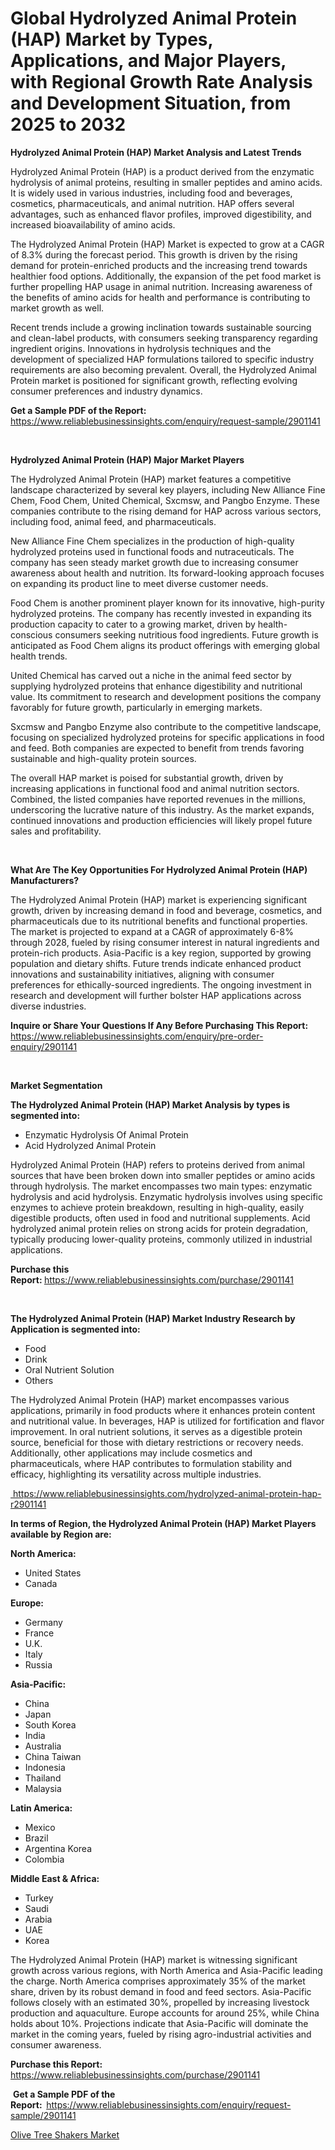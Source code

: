 <p><h1>Global Hydrolyzed Animal Protein (HAP) Market by Types, Applications, and Major Players, with Regional Growth Rate Analysis and Development Situation, from 2025 to 2032</h1></p><p><strong>Hydrolyzed Animal Protein (HAP) Market Analysis and Latest Trends</strong></p>
<p><p>Hydrolyzed Animal Protein (HAP) is a product derived from the enzymatic hydrolysis of animal proteins, resulting in smaller peptides and amino acids. It is widely used in various industries, including food and beverages, cosmetics, pharmaceuticals, and animal nutrition. HAP offers several advantages, such as enhanced flavor profiles, improved digestibility, and increased bioavailability of amino acids.</p><p>The Hydrolyzed Animal Protein (HAP) Market is expected to grow at a CAGR of 8.3% during the forecast period. This growth is driven by the rising demand for protein-enriched products and the increasing trend towards healthier food options. Additionally, the expansion of the pet food market is further propelling HAP usage in animal nutrition. Increasing awareness of the benefits of amino acids for health and performance is contributing to market growth as well.</p><p>Recent trends include a growing inclination towards sustainable sourcing and clean-label products, with consumers seeking transparency regarding ingredient origins. Innovations in hydrolysis techniques and the development of specialized HAP formulations tailored to specific industry requirements are also becoming prevalent. Overall, the Hydrolyzed Animal Protein market is positioned for significant growth, reflecting evolving consumer preferences and industry dynamics.</p></p>
<p><strong>Get a Sample PDF of the Report:&nbsp;</strong> <a href="https://www.reliablebusinessinsights.com/enquiry/request-sample/2901141?utm_campaign=3086&utm_medium=2&utm_source=Github&utm_content=ia&utm_term=16032025&utm_id=hydrolyzed-animal-protein-hap">https://www.reliablebusinessinsights.com/enquiry/request-sample/2901141</a></p>
<p>&nbsp;</p>
<p><strong>Hydrolyzed Animal Protein (HAP) Major Market Players</strong></p>
<p><p>The Hydrolyzed Animal Protein (HAP) market features a competitive landscape characterized by several key players, including New Alliance Fine Chem, Food Chem, United Chemical, Sxcmsw, and Pangbo Enzyme. These companies contribute to the rising demand for HAP across various sectors, including food, animal feed, and pharmaceuticals.</p><p>New Alliance Fine Chem specializes in the production of high-quality hydrolyzed proteins used in functional foods and nutraceuticals. The company has seen steady market growth due to increasing consumer awareness about health and nutrition. Its forward-looking approach focuses on expanding its product line to meet diverse customer needs.</p><p>Food Chem is another prominent player known for its innovative, high-purity hydrolyzed proteins. The company has recently invested in expanding its production capacity to cater to a growing market, driven by health-conscious consumers seeking nutritious food ingredients. Future growth is anticipated as Food Chem aligns its product offerings with emerging global health trends.</p><p>United Chemical has carved out a niche in the animal feed sector by supplying hydrolyzed proteins that enhance digestibility and nutritional value. Its commitment to research and development positions the company favorably for future growth, particularly in emerging markets. </p><p>Sxcmsw and Pangbo Enzyme also contribute to the competitive landscape, focusing on specialized hydrolyzed proteins for specific applications in food and feed. Both companies are expected to benefit from trends favoring sustainable and high-quality protein sources.</p><p>The overall HAP market is poised for substantial growth, driven by increasing applications in functional food and animal nutrition sectors. Combined, the listed companies have reported revenues in the millions, underscoring the lucrative nature of this industry. As the market expands, continued innovations and production efficiencies will likely propel future sales and profitability.</p></p>
<p>&nbsp;</p>
<p><strong>What Are The Key Opportunities For Hydrolyzed Animal Protein (HAP) Manufacturers?</strong></p>
<p><p>The Hydrolyzed Animal Protein (HAP) market is experiencing significant growth, driven by increasing demand in food and beverage, cosmetics, and pharmaceuticals due to its nutritional benefits and functional properties. The market is projected to expand at a CAGR of approximately 6-8% through 2028, fueled by rising consumer interest in natural ingredients and protein-rich products. Asia-Pacific is a key region, supported by growing population and dietary shifts. Future trends indicate enhanced product innovations and sustainability initiatives, aligning with consumer preferences for ethically-sourced ingredients. The ongoing investment in research and development will further bolster HAP applications across diverse industries.</p></p>
<p><strong>Inquire or Share Your Questions If Any Before Purchasing This Report:</strong> <a href="https://www.reliablebusinessinsights.com/enquiry/pre-order-enquiry/2901141?utm_campaign=3086&utm_medium=2&utm_source=Github&utm_content=ia&utm_term=16032025&utm_id=hydrolyzed-animal-protein-hap">https://www.reliablebusinessinsights.com/enquiry/pre-order-enquiry/2901141</a></p>
<p>&nbsp;</p>
<p><strong>Market Segmentation</strong></p>
<p><strong>The Hydrolyzed Animal Protein (HAP) Market Analysis by types is segmented into:</strong></p>
<p><ul><li>Enzymatic Hydrolysis Of Animal Protein</li><li>Acid Hydrolyzed Animal Protein</li></ul></p>
<p><p>Hydrolyzed Animal Protein (HAP) refers to proteins derived from animal sources that have been broken down into smaller peptides or amino acids through hydrolysis. The market encompasses two main types: enzymatic hydrolysis and acid hydrolysis. Enzymatic hydrolysis involves using specific enzymes to achieve protein breakdown, resulting in high-quality, easily digestible products, often used in food and nutritional supplements. Acid hydrolyzed animal protein relies on strong acids for protein degradation, typically producing lower-quality proteins, commonly utilized in industrial applications.</p></p>
<p><strong>Purchase this Report:&nbsp;</strong><a href="https://www.reliablebusinessinsights.com/purchase/2901141?utm_campaign=3086&utm_medium=2&utm_source=Github&utm_content=ia&utm_term=16032025&utm_id=hydrolyzed-animal-protein-hap">https://www.reliablebusinessinsights.com/purchase/2901141</a></p>
<p>&nbsp;</p>
<p><strong>The Hydrolyzed Animal Protein (HAP) Market Industry Research by Application is segmented into:</strong></p>
<p><ul><li>Food</li><li>Drink</li><li>Oral Nutrient Solution</li><li>Others</li></ul></p>
<p><p>The Hydrolyzed Animal Protein (HAP) market encompasses various applications, primarily in food products where it enhances protein content and nutritional value. In beverages, HAP is utilized for fortification and flavor improvement. In oral nutrient solutions, it serves as a digestible protein source, beneficial for those with dietary restrictions or recovery needs. Additionally, other applications may include cosmetics and pharmaceuticals, where HAP contributes to formulation stability and efficacy, highlighting its versatility across multiple industries.</p></p>
<p><a href="https://www.reliablebusinessinsights.com/hydrolyzed-animal-protein-hap-r2901141?utm_campaign=3086&utm_medium=2&utm_source=Github&utm_content=ia&utm_term=16032025&utm_id=hydrolyzed-animal-protein-hap">&nbsp;https://www.reliablebusinessinsights.com/hydrolyzed-animal-protein-hap-r2901141</a></p>
<p><strong>In terms of Region, the Hydrolyzed Animal Protein (HAP) Market Players available by Region are:</strong></p>
<p>
    <p> <strong> North America: </strong>
        <ul>
            <li>United States</li>
            <li>Canada</li>
        </ul>
        </p> 
    <p> <strong> Europe: </strong>
        <ul>
            <li>Germany</li>
            <li>France</li>
            <li>U.K.</li>
            <li>Italy</li>
            <li>Russia</li>
        </ul>
        </p> 
    <p> <strong> Asia-Pacific: </strong>
        <ul>
            <li>China</li>
            <li>Japan</li>
            <li>South Korea</li>
            <li>India</li>
            <li>Australia</li>
            <li>China Taiwan</li>
            <li>Indonesia</li>
            <li>Thailand</li>
            <li>Malaysia</li>
        </ul>
        </p> 
    <p> <strong> Latin America: </strong>
        <ul>
            <li>Mexico</li>
            <li>Brazil</li>
            <li>Argentina Korea</li>
            <li>Colombia</li>
        </ul>
        </p> 
    <p> <strong> Middle East & Africa: </strong>
        <ul>
            <li>Turkey</li>
            <li>Saudi</li>
            <li>Arabia</li>
            <li>UAE</li>
            <li>Korea</li>
        </ul>
    </p>
    </p>
<p><p>The Hydrolyzed Animal Protein (HAP) market is witnessing significant growth across various regions, with North America and Asia-Pacific leading the charge. North America comprises approximately 35% of the market share, driven by its robust demand in food and feed sectors. Asia-Pacific follows closely with an estimated 30%, propelled by increasing livestock production and aquaculture. Europe accounts for around 25%, while China holds about 10%. Projections indicate that Asia-Pacific will dominate the market in the coming years, fueled by rising agro-industrial activities and consumer awareness.</p></p>
<p><strong>Purchase this Report: </strong><a href="https://www.reliablebusinessinsights.com/purchase/2901141?utm_campaign=3086&utm_medium=2&utm_source=Github&utm_content=ia&utm_term=16032025&utm_id=hydrolyzed-animal-protein-hap">https://www.reliablebusinessinsights.com/purchase/2901141</a></p>
<p>&nbsp;<strong>Get a Sample PDF of the Report:&nbsp;&nbsp;</strong><a href="https://www.reliablebusinessinsights.com/enquiry/request-sample/2901141?utm_campaign=3086&utm_medium=2&utm_source=Github&utm_content=ia&utm_term=16032025&utm_id=hydrolyzed-animal-protein-hap">https://www.reliablebusinessinsights.com/enquiry/request-sample/2901141</a></p>
<p><strong></strong></p>
<p><p><a href="https://github.com/boysabotzoc/Market-Research-Report-List-1/blob/main/olive-tree-shakers-market.md?utm_campaign=3086&utm_medium=2&utm_source=Github&utm_content=ia&utm_term=16032025&utm_id=hydrolyzed-animal-protein-hap">Olive Tree Shakers Market</a></p></p>